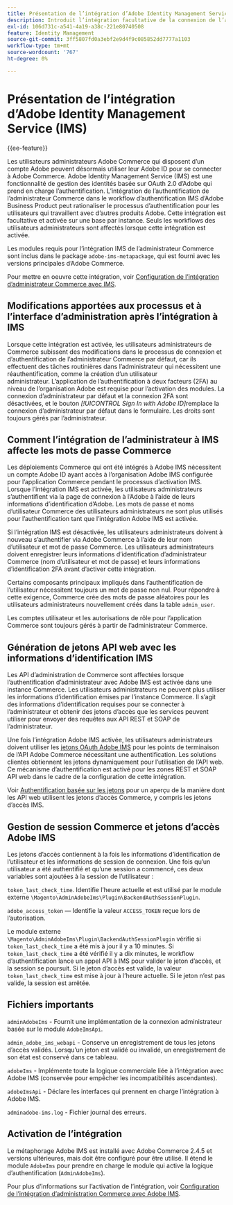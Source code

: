 ```yaml
---
title: Présentation de l’intégration d’Adobe Identity Management Service (IMS)
description: Introduit l’intégration facultative de la connexion de l’administrateur Adobe Commerce avec Adobe IMS.
exl-id: 106d731c-a541-4a19-a38c-221e80740508
feature: Identity Management
source-git-commit: 3ff5807fd0a3ebf2e9d4f9c085852dd7777a1103
workflow-type: tm+mt
source-wordcount: '767'
ht-degree: 0%

---
```


# Présentation de l’intégration d’Adobe Identity Management Service (IMS)

{{ee-feature}}

Les utilisateurs administrateurs Adobe Commerce qui disposent d’un compte Adobe peuvent désormais utiliser leur Adobe ID pour se connecter à Adobe Commerce. Adobe Identity Management Service (IMS) est une fonctionnalité de gestion des identités basée sur OAuth 2.0 d’Adobe qui prend en charge l’authentification. L’intégration de l’authentification de l’administrateur Commerce dans le workflow d’authentification IMS d’Adobe Business Product peut rationaliser le processus d’authentification pour les utilisateurs qui travaillent avec d’autres produits Adobe. Cette intégration est facultative et activée sur une base par instance. Seuls les workflows des utilisateurs administrateurs sont affectés lorsque cette intégration est activée. 

Les modules requis pour l’intégration IMS de l’administrateur Commerce sont inclus dans le package `adobe-ims-metapackage`, qui est fourni avec les versions principales d’Adobe Commerce.

Pour mettre en oeuvre cette intégration, voir [Configuration de l’intégration d’administrateur Commerce avec IMS](./adobe-ims-config.md).

## Modifications apportées aux processus et à l’interface d’administration après l’intégration à IMS

Lorsque cette intégration est activée, les utilisateurs administrateurs de Commerce subissent des modifications dans le processus de connexion et d’authentification de l’administrateur Commerce par défaut, car ils effectuent des tâches routinières dans l’administrateur qui nécessitent une réauthentification, comme la création d’un utilisateur administrateur. L’application de l’authentification à deux facteurs (2FA) au niveau de l’organisation Adobe est requise pour l’activation des modules. La connexion d’administrateur par défaut et la connexion 2FA sont désactivées, et le bouton _[!UICONTROL Sign In with Adobe ID]_&#x200B;remplace la connexion d’administrateur par défaut dans le formulaire. Les droits sont toujours gérés par l’administrateur.

## Comment l’intégration de l’administrateur à IMS affecte les mots de passe Commerce

Les déploiements Commerce qui ont été intégrés à Adobe IMS nécessitent un compte Adobe ID ayant accès à l’organisation Adobe IMS configurée pour l’application Commerce pendant le processus d’activation IMS.  Lorsque l’intégration IMS est activée, les utilisateurs administrateurs s’authentifient via la page de connexion à l’Adobe à l’aide de leurs informations d’identification d’Adobe. Les mots de passe et noms d’utilisateur Commerce des utilisateurs administrateurs ne sont plus utilisés pour l’authentification tant que l’intégration Adobe IMS est activée.

Si l’intégration IMS est désactivée, les utilisateurs administrateurs doivent à nouveau s’authentifier via Adobe Commerce à l’aide de leur nom d’utilisateur et mot de passe Commerce. Les utilisateurs administrateurs doivent enregistrer leurs informations d’identification d’administrateur Commerce (nom d’utilisateur et mot de passe) et leurs informations d’identification 2FA avant d’activer cette intégration.

Certains composants principaux impliqués dans l’authentification de l’utilisateur nécessitent toujours un mot de passe non nul. Pour répondre à cette exigence, Commerce crée des mots de passe aléatoires pour les utilisateurs administrateurs nouvellement créés dans la table `admin_user`.

Les comptes utilisateur et les autorisations de rôle pour l’application Commerce sont toujours gérés à partir de l’administrateur Commerce.


## Génération de jetons API web avec les informations d’identification IMS

Les API d’administration de Commerce sont affectées lorsque l’authentification d’administrateur avec Adobe IMS est activée dans une instance Commerce. Les utilisateurs administrateurs ne peuvent plus utiliser les informations d’identification émises par l’instance Commerce. Il s’agit des informations d’identification requises pour se connecter à l’administrateur et obtenir des jetons d’accès que les services peuvent utiliser pour envoyer des requêtes aux API REST et SOAP de l’administrateur.

Une fois l’intégration Adobe IMS activée, les utilisateurs administrateurs doivent utiliser les [jetons OAuth Adobe IMS](https://developer.adobe.com/developer-console/docs/guides/authentication/OAuthIntegration/) pour les points de terminaison de l’API Adobe Commerce nécessitant une authentification. Les solutions clientes obtiennent les jetons dynamiquement pour l’utilisation de l’API web. Ce mécanisme d’authentification est activé pour les zones REST et SOAP API web dans le cadre de la configuration de cette intégration.

Voir [Authentification basée sur les jetons](https://developer.adobe.com/commerce/webapi/get-started/authentication/gs-authentication-token/) pour un aperçu de la manière dont les API web utilisent les jetons d’accès Commerce, y compris les jetons d’accès IMS.

## Gestion de session Commerce et jetons d’accès Adobe IMS

Les jetons d’accès contiennent à la fois les informations d’identification de l’utilisateur et les informations de session de connexion. Une fois qu’un utilisateur a été authentifié et qu’une session a commencé, ces deux variables sont ajoutées à la session de l’utilisateur :

`token_last_check_time`. Identifie l’heure actuelle et est utilisé par le module externe `\Magento\AdminAdobeIms\Plugin\BackendAuthSessionPlugin`.

`adobe_access_token` — Identifie la valeur `ACCESS_TOKEN` reçue lors de l’autorisation.

Le module externe `\Magento\AdminAdobeIms\Plugin\BackendAuthSessionPlugin` vérifie si `token_last_check_time` a été mis à jour il y a 10 minutes. Si `token_last_check_time` a été vérifié il y a dix minutes, le workflow d’authentification lance un appel API à IMS pour valider le jeton d’accès, et la session se poursuit. Si le jeton d’accès est valide, la valeur `token_last_check_time` est mise à jour à l’heure actuelle. Si le jeton n’est pas valide, la session est arrêtée.

## Fichiers importants

`adminAdobeIms` - Fournit une implémentation de la connexion administrateur basée sur le module `AdobeImsApi`.

`admin_adobe_ims_webapi` - Conserve un enregistrement de tous les jetons d’accès validés. Lorsqu’un jeton est validé ou invalidé, un enregistrement de son état est conservé dans ce tableau.

`adobeIms` - Implémente toute la logique commerciale liée à l’intégration avec Adobe IMS (conservée pour empêcher les incompatibilités ascendantes).

`adobeImsApi` - Déclare les interfaces qui prennent en charge l’intégration à Adobe IMS.

`adminadobe-ims.log` - Fichier journal des erreurs.

## Activation de l’intégration

Le métaphorage Adobe IMS est installé avec Adobe Commerce 2.4.5 et versions ultérieures, mais doit être configuré pour être utilisé. Il étend le module `AdobeIms` pour prendre en charge le module qui active la logique d’authentification (`AdminAdobeIms`).

Pour plus d’informations sur l’activation de l’intégration, voir [Configuration de l’intégration d’administration Commerce avec Adobe IMS](./adobe-ims-config.md).
